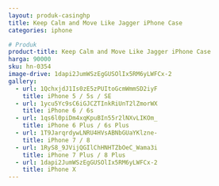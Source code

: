 ```yaml
---
layout: produk-casinghp
title: Keep Calm and Move Like Jagger iPhone Case
categories: iphone

# Produk
product-title: Keep Calm and Move Like Jagger iPhone Case
harga: 90000
sku: hn-0354
image-drive: 1dapi2JumWSzEgGUSOlIx5RM6yLWFCx-2
gallery:
  - url: 1QchxjdJ1Is0zE5zPUItoGcmWmmSD2iyF
    title: iPhone 5 / 5s / SE
  - url: 1ycu5Yc9sC6iGJCZTInkRiUnT2lZmorWX
    title: iPhone 6 / 6s
  - url: 1qs6l0piDm4xqKpuBIn55r2lNXvLIKOm_
    title: iPhone 6 Plus / 6s Plus
  - url: 1T9JarqrdywLNRU4HVsABNbGUaYKlzne-
    title: iPhone 7 / 8
  - url: 1RyS8_9JVijQGIlChHNHTZbOeC_Wama3i
    title: iPhone 7 Plus / 8 Plus
  - url: 1dapi2JumWSzEgGUSOlIx5RM6yLWFCx-2
    title: iPhone X
---
```


